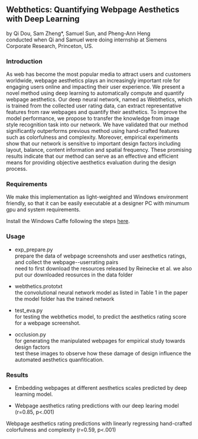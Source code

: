 ## Webthetics: Quantifying Webpage Aesthetics with Deep Learning
by Qi Dou, Sam Zheng*, Samuel Sun, and Pheng-Ann Heng </br>
conducted when Qi and Samuel were doing internship at Siemens Corporate Research, Princeton, US.

### Introduction

As web has become the most popular media to attract users and customers worldwide, webpage aesthetics plays an increasingly important role for engaging users online and impacting their user experience. We present a novel method using deep learning to automatically compute and quantify webpage aesthetics. Our deep neural network, named as Webthetics, which is trained from the collected user rating data, can extract representative features from raw webpages and quantify their aesthetics. To improve the model performance, we propose to transfer the knowledge from image style recognition task into our network. We have validated that our method significantly outperforms previous method using hand-crafted features such as colorfulness and complexity. Moreover, empirical experiments show that our network is sensitive to important design factors including layout, balance, content information and spatial frequency. These promising results indicate that our method can serve as an effective and efficient means for providing objective aesthetics evaluation during the design process.

### Requirements
We make this implementation as light-weighted and Windows environment friendly, so that it can be easily executable at a designer PC with minumum gpu and system requirements. </br>

Install the Windows Caffe following the steps [here](https://github.com/BVLC/caffe/tree/windows).

### Usage

- exp_prepare.py </br>
prepare the data of webpage screenshots and user aesthetics ratings, and collect the webpage--userrating pairs </br> 
need to first download the resources released by Reinecke et al. we also put our downloaded reosurces in the data folder </br>

- webthetics.prototxt </br>
the convolutional neural network model as listed in Table 1 in the paper </br>
the model folder has the trained network

- test_eva.py </br>
for testing the webthetics model, to predict the aesthetics rating score for a webpage screenshot.

- occlusion.py </br>
for generating the manipulated webpages for empirical study towards design factors </br>
test these images to observe how these damage of design influence the automated aesthetics quanfitication.

### Results
- Embedding webpages at different aesthetics scales predicted by deep learning model.
<p align="center>
<img src="https://github.com/carrenD/Webthetics/blob/master/results/embedding.png" width="50%" height="50%">
</p>
                                                                                                                          
- Webpage aesthetics rating predictions with our deep learing model (r=0.85, p<.001)
<p align="center>
<img src="https://github.com/carrenD/Webthetics/blob/master/results/cnn_prediction.png" width="50%" height="50%">
</p>
                                                                                                                               
Webpage aesthetics rating predictions with linearly regressing hand-crafted colorfulness and complexity (r=0.59, p<.001)
<p align="center>
<img src="https://github.com/carrenD/Webthetics/blob/master/results/color_complexity.png" width="50%" height="50%">
</p>
